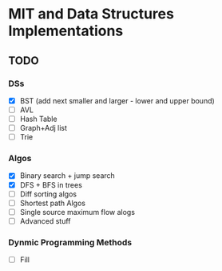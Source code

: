 # MIT and Data Structures Implementations

## TODO

### DSs

- [x] BST (add next smaller and larger - lower and upper bound)
- [ ] AVL
- [ ] Hash Table
- [ ] Graph+Adj list
- [ ] Trie

### Algos

- [x] Binary search + jump search
- [x] DFS + BFS in trees
- [ ] Diff sorting algos
- [ ] Shortest path Algos
- [ ] Single source maximum flow alogs
- [ ] Advanced stuff

### Dynmic Programming Methods

- [ ] Fill
